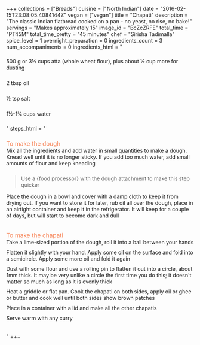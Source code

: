 +++
collections = ["Breads"]
cuisine = ["North Indian"]
date = "2016-02-15T23:08:05.4084144Z"
vegan = ["vegan"]
title = "Chapati"
description = "The classic Indian flatbread cooked on a pan - no yeast, no rise, no bake!"
servings = "Makes approximately 15"
image_id = "BcZcZRFE"
total_time = "PT45M"
total_time_pretty = "45 minutes"
chef = "Sirisha Tadimalla"
spice_level = 1
overnight_preparation = 0
ingredients_count = 3
num_accompaniments = 0
ingredients_html = "<ul style='padding-left: 0; list-style: none;'><li itemprop='recipeIngredient' style='margin: 8px 0px;padding: 8px 0px;'>500 g or 3½ cups atta (whole wheat flour), plus about ½ cup more for dusting</li><li itemprop='recipeIngredient' style='margin: 8px 0px;padding: 8px 0px;'>2 tbsp oil</li><li itemprop='recipeIngredient' style='margin: 8px 0px;padding: 8px 0px;'>½ tsp salt</li><li itemprop='recipeIngredient' style='margin: 8px 0px;padding: 8px 0px;'>1½-1¾ cups water</li></ul>"
steps_html = "<ol style='list-style: none inside; padding-left: 0px;'><li style='list-style: none; margin: 8px 0px;padding: 8px 0px;'><span style='font-size: medium; color: #f78153;'>To make the dough</span><ol style='list-style: none inside; padding-left: 0px;'><li style='padding-bottom: 10px;'><i class='step-track-icon fa fa-square-o'></i><span class='step-text' itemprop='recipeInstructions'>Mix all the ingredients and add water in small quantities to make a dough. Knead well until it is no longer sticky. If you add too much water, add small amounts of flour and keep kneading</span></li><blockquote>Use a {food processor} with the dough attachment to make this step quicker</blockquote><li style='padding-bottom: 10px;'><i class='step-track-icon fa fa-square-o'></i><span class='step-text' itemprop='recipeInstructions'>Place the dough in a bowl and cover with a damp cloth to keep it from drying out. If you want to store it for later, rub oil all over the dough, place in an airtight container and keep it in the refrigerator. It will keep for a couple of days, but will start to become dark and dull</span></li></ol></li><li style='list-style: none; margin: 8px 0px;padding: 8px 0px;'><span style='font-size: medium; color: #f78153;'>To make the chapati</span><ol style='list-style: none inside; padding-left: 0px;'><li style='padding-bottom: 10px;'><i class='step-track-icon fa fa-square-o'></i><span class='step-text' itemprop='recipeInstructions'>Take a lime-sized portion of the dough, roll it into a ball between your hands</span></li><li style='padding-bottom: 10px;'><i class='step-track-icon fa fa-square-o'></i><span class='step-text' itemprop='recipeInstructions'>Flatten it slightly with your hand. Apply some oil on the surface and fold into a semicircle. Apply some more oil and fold it again</span></li><li style='padding-bottom: 10px;'><i class='step-track-icon fa fa-square-o'></i><span class='step-text' itemprop='recipeInstructions'>Dust with some flour and use a rolling pin to flatten it out into a circle, about 1mm thick. It may be very unlike a circle the first time you do this; it doesn't matter so much as long as it is evenly thick</span></li><li style='padding-bottom: 10px;'><i class='step-track-icon fa fa-square-o'></i><span class='step-text' itemprop='recipeInstructions'>Heat a griddle or flat pan. Cook the chapati on both sides, apply oil or ghee or butter and cook well until both sides show brown patches</span></li><li style='padding-bottom: 10px;'><i class='step-track-icon fa fa-square-o'></i><span class='step-text' itemprop='recipeInstructions'>Place in a container with a lid and make all the other chapatis</span></li><li style='padding-bottom: 10px;'><i class='step-track-icon fa fa-square-o'></i><span class='step-text' itemprop='recipeInstructions'>Serve warm with any curry</span></li></ol></li></ol>"
+++
